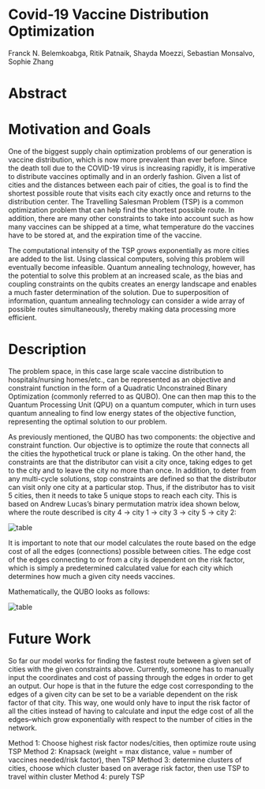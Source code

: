 # Covid-19 Vaccine Distribution Optimization

Franck N. Belemkoabga, Ritik Patnaik, Shayda Moezzi, Sebastian Monsalvo, Sophie Zhang

# Abstract

# Motivation and Goals
One of the biggest supply chain optimization problems of our generation is vaccine distribution, which is now more prevalent than ever before. Since the death toll due to the COVID-19 virus is increasing rapidly, it is imperative to distribute vaccines optimally and in an orderly fashion. Given a list of cities and the distances between each pair of cities, the goal is to find the shortest possible route that visits each city exactly once and returns to the distribution center.  The Travelling Salesman Problem (TSP) is a common optimization problem that can help find the shortest possible route. In addition, there are many other constraints to take into account such as how many vaccines can be shipped at a time, what temperature do the vaccines have to be stored at, and the expiration time of the vaccine.

The computational intensity of the TSP grows exponentially as more cities are added to the list. Using classical computers, solving this problem will eventually become infeasible. Quantum annealing technology, however, has the potential to solve this problem at an increased scale, as the bias and coupling constraints on the qubits creates an energy landscape and enables a much faster determination of the solution. Due to superposition of information, quantum annealing technology can consider a wide array of possible routes simultaneously, thereby making data processing more efficient.

# Description

The problem space, in this case large scale vaccine distribution to hospitals/nursing homes/etc., can be represented as an objective and constraint function in the form of a Quadratic Unconstrained Binary Optimization (commonly referred to as QUBO). One can then map this to the Quantum Processing Unit (QPU) on a quantum computer, which in turn uses quantum annealing to find low energy states of the objective function, representing the optimal solution to our problem. 

As previously mentioned, the QUBO has two components: the objective and constraint function. Our objective is to optimize the route that connects all the cities the hypothetical truck or plane is taking. On the other hand, the constraints are that the distributor can visit a city once, taking edges to get to the city and to leave the city no more than once. In addition, to deter from any multi-cycle solutions, stop constraints are defined so that the distributor can visit only one city at a particular stop. Thus, if the distributor has to visit 5 cities, then it needs to take 5 unique stops to reach each city. This is based on Andrew Lucas’s binary permutation matrix idea shown below, where the route described is city 4 → city 1 → city 3 → city 5 → city 2:

![table](./imgs/lucas_matrix.png)

It is important to note that our model calculates the route based on the edge cost of all the edges (connections) possible between cities. The edge cost of the edges connecting to or from a city is dependent on the risk factor, which is simply a predetermined calculated value for each city which determines how much a given city needs vaccines.

Mathematically, the QUBO looks as follows:

![table](./imgs/qubo_formula.png)

# Future Work
So far our model works for finding the fastest route between a given set of cities with the given constraints above. Currently, someone has to manually input the coordinates and cost of passing through the edges in order to get an output. Our hope is that in the future the edge cost corresponding to the edges of a given city can be set to be a variable dependent on the risk factor of that city. This way, one would only have to input the risk factor of all the cities instead of having to calculate and input the edge cost of all the edges–which grow exponentially with respect to the number of cities in the network.


Method 1: Choose highest risk factor nodes/cities, then optimize route using TSP
Method 2: Knapsack (weight = max distance, value = number of vaccines needed/risk factor), then TSP
Method 3: determine clusters of cities, choose which cluster based on average risk factor, then use TSP to travel within cluster
Method 4: purely TSP
